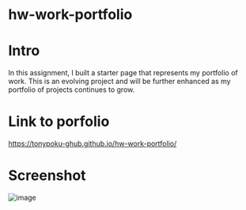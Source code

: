 # hw-work-portfolio

# Intro

In this assignment, I built a starter page that represents my portfolio of work. This is an evolving project and will be further enhanced as my portfolio of projects continues to grow. 

# Link to porfolio

https://tonypoku-ghub.github.io/hw-work-portfolio/

# Screenshot

![image](https://user-images.githubusercontent.com/60792525/163688842-471fa301-126e-4b5e-95d6-11a873c75f28.png)
